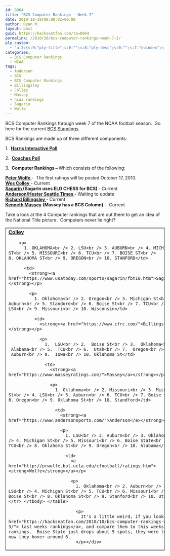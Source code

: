 ```yaml
---
id: 8964
title: "BCS Computer Rankings - Week 7"
date: 2010-10-18T08:00:02+00:00
author: Ryan M.
layout: post
guid: https://backseatfan.com/?p=8964
permalink: /2010/10/bcs-computer-rankings-week-7-2/
ply_custom:
  - 'a:3:{s:9:"ply-title";s:0:"";s:8:"ply-desc";s:0:"";s:7:"noindex";s:0:"";}'
categories:
  - BCS Computer Rankings
  - NCAA
tags:
  - Anderson
  - BCS
  - BCS Computer Rankings
  - Billingsley
  - Colley
  - Massey
  - ncaa rankings
  - Sagarin
  - Wolfe
---
```


<div class="entry">
  <p>
    BCS Computer Rankings through week 7 of the NCAA football season.  Go here for the current <a href="https://backseatfan.com/2010/10/bcs-rankings-week-7">BCS Standings</a>.
  </p>

  <p>
    BCS Rankings are made up of three different components:
  </p>

  <p>
    1.  <strong><a href="https://www.cbssports.com/collegefootball/polls/full/harris">Harris Interactive Poll</a></strong>
  </p>

  <p>
    2.  <strong><a href="http://espn.go.com/college-football/rankings/_/poll/2">Coaches Poll</a></strong>
  </p>

  <p>
    3.  <strong>Computer Rankings – </strong>Which consists of the following:
  </p>

  <p>
    <strong><a href="http://prwolfe.bol.ucla.edu/cfootball/ratings.htm">Peter Wolfe </a></strong>-  The first ratings will be posted October 17, 2010.<br /> <a href="https://www.colleyrankings.com/"><strong>Wes Colley</strong> </a>- Current<br /> <strong><a href="https://www.usatoday.com/sports/sagarin/fbt10.htm">Sagarin </a>(Sagarin uses ELO CHESS for BCS) </strong>- Current<br /> <strong><a href="https://www.andersonsports.com/">Anderson/Hester Seattle Times </a></strong>- Waiting to update<br /> <strong><a href="https://www.cfrc.com/">Richard Billingsley </a></strong>- Current<br /> <strong><a href="https://www.masseyratings.com/">Kenneth Massey</a></strong> <strong>(Massey has a BCS Column) </strong>–  Current
  </p>

  <p>
    Take a look at the 4 Computer rankings that are out there to get an idea of the National Title picture.  Computers never lie right?
  </p>

  <table border="1" cellspacing="0" cellpadding="4">
    <tr>
      <td>
        <strong><a href="https://www.colleyrankings.com/">Colley</a></strong></p>

        <p>
          1. OKLAHOMA<br /> 2. LSU<br /> 3. AUBURN<br /> 4. MICHIGAN ST<br /> 5. MISSOURI<br /> 6. TCU<br /> 7. BOISE ST<br /> 8. OKLAHOMA ST<br /> 9. OREGON<br /> 10. STANFORD</td>

          <td>
            <strong><a href="https://www.usatoday.com/sports/sagarin/fbt10.htm">Sagarin</a></strong></p>

            <p>
              1. Oklahoma<br /> 2. Oregon<br /> 3. Michigan St<br /> 4. Auburn<br /> 5. Standord<br /> 6. Boise St<br /> 7. TCU<br /> 8. LSU<br /> 9. Missouri<br /> 10. Wisconsin</td>

              <td>
                <strong><a href="https://www.cfrc.com/">Billingsley</a></strong></p>

                <p>
                  1.  LSU<br /> 2.  Boise St<br /> 3.  Oklahoma<br /> 4.  Alabama<br /> 5.  TCU<br /> 6.  Utah<br /> 7.  Oregon<br /> 8.  Auburn<br /> 9.  Iowa<br /> 10. Oklahoma St</td>

                  <td>
                    <strong><a href="https://www.masseyratings.com/">Massey</a></strong></p>

                    <p>
                      1. Oklahoma<br /> 2. Missouri<br /> 3. Michigan St<br /> 4. LSU<br /> 5. Auburn<br /> 6. TCU<br /> 7. Boise St<br /> 8. Oregon<br /> 9. Oklahoma St<br /> 10. Standford</td>

                      <td>
                        <strong><a href="https://www.andersonsports.com/">Anderson</a></strong></p>

                        <p>
                          1. LSU<br /> 2. Auburn<br /> 3. Oklahoma<br /> 4. Michigan St<br /> 5. Missouri<br /> 6. Boise State<br /> 7. TCU<br /> 8. Oklahoma St<br /> 9. Oregon<br /> 10. Alabama</td>

                          <td>
                            <a href="http://prwolfe.bol.ucla.edu/cfootball/ratings.htm"><strong>Wolfe</strong></a></p>

                            <p>
                              1. Oklahoma<br /> 2. Auburn<br /> 3. LSU<br /> 4. Michigan St<br /> 5. TCU<br /> 6. Missouri<br /> 7. Boise St<br /> 8. Oklahoma St<br /> 9. Stanford<br /> 10. Utah</td> </tr> </tbody> </table>

                              <p>
                                It's a little weird, if you look at<a href="https://backseatfan.com/2010/10/bcs-computer-rankings-week-6-3/"> last weeks rankings</a>, and compare them to this weeks rankings.  Boise State just drops about 5 spots, they were top 2, now they hover around 6.
                              </p></div>
